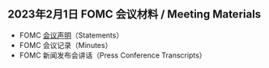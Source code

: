 ## 2023年2月1日  FOMC 会议材料 / Meeting Materials



- FOMC [会议声明](01-FOMC声明20230201.md)（Statements）
- FOMC 会议记录（Minutes）
- FOMC 新闻发布会讲话（Press Conference Transcripts）
